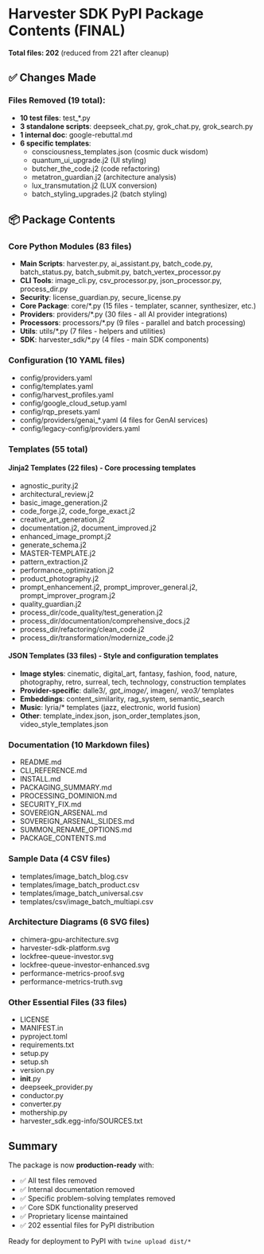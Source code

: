 # Harvester SDK PyPI Package Contents (FINAL)

**Total files: 202** (reduced from 221 after cleanup)

## ✅ Changes Made

### Files Removed (19 total):
- **10 test files**: test_*.py
- **3 standalone scripts**: deepseek_chat.py, grok_chat.py, grok_search.py
- **1 internal doc**: google-rebuttal.md
- **6 specific templates**:
  - consciousness_templates.json (cosmic duck wisdom)
  - quantum_ui_upgrade.j2 (UI styling)
  - butcher_the_code.j2 (code refactoring)
  - metatron_guardian.j2 (architecture analysis)
  - lux_transmutation.j2 (LUX conversion)
  - batch_styling_upgrades.j2 (batch styling)

## 📦 Package Contents

### Core Python Modules (83 files)
- **Main Scripts**: harvester.py, ai_assistant.py, batch_code.py, batch_status.py, batch_submit.py, batch_vertex_processor.py
- **CLI Tools**: image_cli.py, csv_processor.py, json_processor.py, process_dir.py
- **Security**: license_guardian.py, secure_license.py
- **Core Package**: core/*.py (15 files - templater, scanner, synthesizer, etc.)
- **Providers**: providers/*.py (30 files - all AI provider integrations)
- **Processors**: processors/*.py (9 files - parallel and batch processing)
- **Utils**: utils/*.py (7 files - helpers and utilities)
- **SDK**: harvester_sdk/*.py (4 files - main SDK components)

### Configuration (10 YAML files)
- config/providers.yaml
- config/templates.yaml
- config/harvest_profiles.yaml
- config/google_cloud_setup.yaml
- config/rqp_presets.yaml
- config/providers/genai_*.yaml (4 files for GenAI services)
- config/legacy-config/providers.yaml

### Templates (55 total)

#### Jinja2 Templates (22 files) - Core processing templates
- agnostic_purity.j2
- architectural_review.j2
- basic_image_generation.j2
- code_forge.j2, code_forge_exact.j2
- creative_art_generation.j2
- documentation.j2, document_improved.j2
- enhanced_image_prompt.j2
- generate_schema.j2
- MASTER-TEMPLATE.j2
- pattern_extraction.j2
- performance_optimization.j2
- product_photography.j2
- prompt_enhancement.j2, prompt_improver_general.j2, prompt_improver_program.j2
- quality_guardian.j2
- process_dir/code_quality/test_generation.j2
- process_dir/documentation/comprehensive_docs.j2
- process_dir/refactoring/clean_code.j2
- process_dir/transformation/modernize_code.j2

#### JSON Templates (33 files) - Style and configuration templates
- **Image styles**: cinematic, digital_art, fantasy, fashion, food, nature, photography, retro, surreal, tech, technology, construction templates
- **Provider-specific**: dalle3/*, gpt_image/*, imagen/*, veo3/* templates
- **Embeddings**: content_similarity, rag_system, semantic_search
- **Music**: lyria/* templates (jazz, electronic, world fusion)
- **Other**: template_index.json, json_order_templates.json, video_style_templates.json

### Documentation (10 Markdown files)
- README.md
- CLI_REFERENCE.md
- INSTALL.md
- PACKAGING_SUMMARY.md
- PROCESSING_DOMINION.md
- SECURITY_FIX.md
- SOVEREIGN_ARSENAL.md
- SOVEREIGN_ARSENAL_SLIDES.md
- SUMMON_RENAME_OPTIONS.md
- PACKAGE_CONTENTS.md

### Sample Data (4 CSV files)
- templates/image_batch_blog.csv
- templates/image_batch_product.csv
- templates/image_batch_universal.csv
- templates/csv/image_batch_multiapi.csv

### Architecture Diagrams (6 SVG files)
- chimera-gpu-architecture.svg
- harvester-sdk-platform.svg
- lockfree-queue-investor.svg
- lockfree-queue-investor-enhanced.svg
- performance-metrics-proof.svg
- performance-metrics-truth.svg

### Other Essential Files (33 files)
- LICENSE
- MANIFEST.in
- pyproject.toml
- requirements.txt
- setup.py
- setup.sh
- version.py
- __init__.py
- deepseek_provider.py
- conductor.py
- converter.py
- mothership.py
- harvester_sdk.egg-info/SOURCES.txt

## Summary

The package is now **production-ready** with:
- ✅ All test files removed
- ✅ Internal documentation removed  
- ✅ Specific problem-solving templates removed
- ✅ Core SDK functionality preserved
- ✅ Proprietary license maintained
- ✅ 202 essential files for PyPI distribution

Ready for deployment to PyPI with `twine upload dist/*`